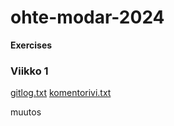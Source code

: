 # ohte-modar-2024

**Exercises**

### Viikko 1

[gitlog.txt](./kurssit/ot2023/laskarit/viikko1/gitlog.txt)
[komentorivi.txt](./kurssit/ot2023/laskarit/viikko1/komentorivi.txt)

muutos